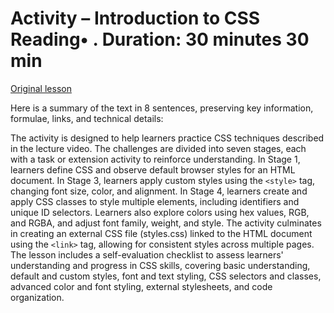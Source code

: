 # Activity – Introduction to CSS Reading• . Duration: 30 minutes 30 min

[Original lesson](https://www.coursera.org/learn/uol-web-development/supplement/UDT4q/activity-introduction-to-css)

Here is a summary of the text in 8 sentences, preserving key information, formulae, links, and technical details:

The activity is designed to help learners practice CSS techniques described in the lecture video. The challenges are divided into seven stages, each with a task or extension activity to reinforce understanding. In Stage 1, learners define CSS and observe default browser styles for an HTML document. In Stage 3, learners apply custom styles using the `<style>` tag, changing font size, color, and alignment. In Stage 4, learners create and apply CSS classes to style multiple elements, including identifiers and unique ID selectors. Learners also explore colors using hex values, RGB, and RGBA, and adjust font family, weight, and style. The activity culminates in creating an external CSS file (styles.css) linked to the HTML document using the `<link>` tag, allowing for consistent styles across multiple pages. The lesson includes a self-evaluation checklist to assess learners' understanding and progress in CSS skills, covering basic understanding, default and custom styles, font and text styling, CSS selectors and classes, advanced color and font styling, external stylesheets, and code organization.


